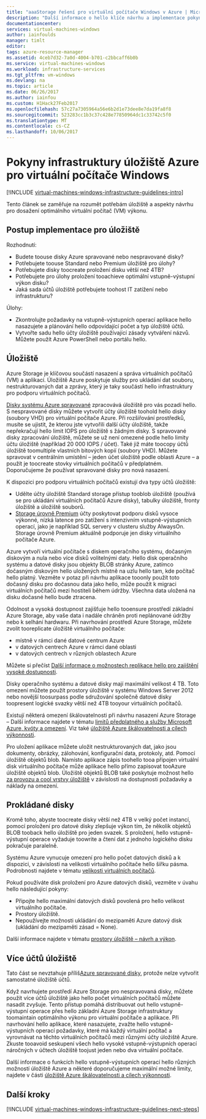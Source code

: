 ```yaml
---
title: "aaaStorage řešení pro virtuální počítače Windows v Azure | Microsoft Docs"
description: "Další informace o hello klíče návrhu a implementace pokyny pro nasazení řešení úložiště ve službách infrastruktury Azure."
documentationcenter: 
services: virtual-machines-windows
author: iainfoulds
manager: timlt
editor: 
tags: azure-resource-manager
ms.assetid: 4ceb7d32-7a0d-4004-b701-c2bbcaff6b0b
ms.service: virtual-machines-windows
ms.workload: infrastructure-services
ms.tgt_pltfrm: vm-windows
ms.devlang: na
ms.topic: article
ms.date: 06/26/2017
ms.author: iainfou
ms.custom: H1Hack27Feb2017
ms.openlocfilehash: 57c27a7305964a56e6b2d1e73dee8e7da19fa8f8
ms.sourcegitcommit: 523283cc1b3c37c428e77850964dc1c33742c5f0
ms.translationtype: MT
ms.contentlocale: cs-CZ
ms.lasthandoff: 10/06/2017
---
```

# <a name="azure-storage-infrastructure-guidelines-for-windows-vms"></a>Pokyny infrastruktury úložiště Azure pro virtuální počítače Windows

[!INCLUDE [virtual-machines-windows-infrastructure-guidelines-intro](../../../includes/virtual-machines-windows-infrastructure-guidelines-intro.md)]

Tento článek se zaměřuje na rozumět potřebám úložiště a aspekty návrhu pro dosažení optimálního virtuální počítač (VM) výkonu.

## <a name="implementation-guidelines-for-storage"></a>Postup implementace pro úložiště
Rozhodnutí:

* Budete toouse disky Azure spravované nebo nespravované disky?
* Potřebujete toouse Standard nebo Premium úložiště pro úlohy?
* Potřebujete disky toocreate proložení disku větší než 4TB?
* Potřebujete pro úlohy proložení tooachieve optimální vstupně-výstupní výkon disku?
* Jaká sada účtů úložiště potřebujete toohost IT zatížení nebo infrastrukturu?

Úlohy:

* Zkontrolujte požadavky na vstupně-výstupních operací aplikace hello nasazujete a plánování hello odpovídající počet a typ úložiště účtů.
* Vytvořte sadu hello účty úložiště používající zásady vytváření názvů. Můžete použít Azure PowerShell nebo portálu hello.

## <a name="storage"></a>Úložiště
Azure Storage je klíčovou součástí nasazení a správa virtuálních počítačů (VM) a aplikací. Úložiště Azure poskytuje služby pro ukládání dat souboru, nestrukturovaných dat a zprávy, který je taky součástí hello infrastruktury pro podporu virtuálních počítačů.

[Disky systému Azure spravované](../../storage/storage-managed-disks-overview.md) zpracovává úložiště pro vás pozadí hello. S nespravované disky můžete vytvořit účty úložiště toohold hello disky (soubory VHD) pro virtuální počítače Azure. Při rozšiřování prostředků, musíte se ujistit, že kterou jste vytvořili další účty úložiště, takže nepřekračují hello limit IOPS pro úložiště s žádným disky. S spravované disky zpracování úložiště, můžete se už není omezené podle hello limity účtu úložiště (například 20 000 IOPS / účet). Také již máte toocopy účtů úložiště toomultiple vlastních bitových kopií (soubory VHD). Můžete spravovat v centrálním umístění – jeden účet úložiště podle oblasti Azure – a použít je toocreate stovky virtuálních počítačů v předplatném. Doporučujeme že používat spravované disky pro nová nasazení.

K dispozici pro podporu virtuálních počítačů existují dva typy účtů úložiště:

* Udělte účty úložiště Standard storage přístup tooblob úložiště (používá se pro ukládání virtuálních počítačů Azure disky), tabulky úložiště, fronty úložiště a úložiště souborů.
* [Storage úrovně Premium](../../storage/storage-premium-storage.md) účty poskytovat podporu disků vysoce výkonné, nízká latence pro zatížení s intenzivním vstupně-výstupních operací, jako je například SQL servery v clusteru služby AlwaysOn. Storage úrovně Premium aktuálně podporuje jen disky virtuálního počítače Azure.

Azure vytvoří virtuální počítače s diskem operačního systému, dočasným diskovým a nula nebo více disků volitelnými daty. Hello disk operačního systému a datové disky jsou objekty BLOB stránky Azure, zatímco dočasným diskovým hello uložených místně na uzlu hello tam, kde počítač hello platný. Vezměte v potaz při návrhu aplikace tooonly použít toto dočasný disku pro dočasnou data jako hello, může použít k migraci virtuálních počítačů mezi hostiteli během údržby. Všechna data uložená na disku dočasné hello bude ztracena.

Odolnost a vysoká dostupnost zajišťuje hello tooensure prostředí základní Azure Storage, aby vaše data i nadále chráněn proti neplánované údržby nebo k selhání hardwaru. Při navrhování prostředí Azure Storage, můžete zvolit tooreplicate úložiště virtuálního počítače:

* místně v rámci dané datové centrum Azure
* v datových centrech Azure v rámci dané oblasti
* v datových centrech v různých oblastech Azure

Můžete si přečíst [Další informace o možnostech replikace hello pro zajištění vysoké dostupnosti](../../storage/storage-introduction.md#replication-for-durability-and-high-availability).

Disky operačního systému a datové disky mají maximální velikost 4 TB. Toto omezení můžete použít prostory úložiště v systému Windows Server 2012 nebo novější toosurpass podle sdružování společně datové disky toopresent logické svazky větší než 4TB tooyour virtuálních počítačů.

Existují některá omezení škálovatelnosti při návrhu nasazení Azure Storage – Další informace najdete v tématu [limitů předplatného a služby Microsoft Azure, kvóty a omezení](../../azure-subscription-service-limits.md#storage-limits). Viz také [úložiště Azure škálovatelnosti a cílech výkonnosti](../../storage/storage-scalability-targets.md).

Pro uložení aplikace můžete uložit nestrukturovaných dat, jako jsou dokumenty, obrázky, zálohování, konfigurační data, protokoly, atd. Pomocí úložiště objektů blob. Namísto aplikace zápis toohello tooa připojen virtuální disk virtuálního počítače může aplikace hello přímo zapisovat tooAzure úložiště objektů blob. Úložiště objektů BLOB také poskytuje možnost hello [za provozu a cool vrstvy úložiště](../../storage/storage-blob-storage-tiers.md) v závislosti na dostupnosti požadavky a náklady na omezení.

## <a name="striped-disks"></a>Prokládané disky
Kromě toho, abyste toocreate disky větší než 4TB v velký počet instancí, pomocí proložení pro datové disky zlepšuje výkon tím, že několik objektů BLOB tooback hello úložiště pro jeden svazek. S proložení, hello vstupně-výstupní operace vyžaduje toowrite a čtení dat z jednoho logického disku pokračuje paralelně.

Systému Azure vynucuje omezení pro hello počet datových disků a k dispozici, v závislosti na velikosti virtuálního počítače hello šířku pásma. Podrobnosti najdete v tématu [velikosti virtuálních počítačů](sizes.md).

Pokud používáte disk proložení pro Azure datových disků, vezměte v úvahu hello následující pokyny:

* Připojte hello maximální datových disků povolená pro hello velikost virtuálního počítače.
* Prostory úložiště.
* Nepoužívejte možnosti ukládání do mezipaměti Azure datový disk (ukládání do mezipaměti zásad = None).

Další informace najdete v tématu [prostory úložiště – návrh a výkon](http://social.technet.microsoft.com/wiki/contents/articles/15200.storage-spaces-designing-for-performance.aspx).

## <a name="multiple-storage-accounts"></a>Více účtů úložiště
Tato část se nevztahuje příliš[Azure spravované disky](../../storage/storage-managed-disks-overview.md?toc=%2fazure%2fvirtual-machines%2flinux%2ftoc.json), protože nelze vytvořit samostatné úložiště účtů. 

Když navrhujete prostředí Azure Storage pro nespravovaná disky, můžete použít více účtů úložiště jako hello počet virtuálních počítačů můžete nasadit zvyšuje. Tento přístup pomáhá distribuovat out hello vstupně-výstupní operace přes hello základní Azure Storage infrastruktury toomaintain optimálního výkonu pro virtuální počítače a aplikace. Při navrhování hello aplikace, které nasazujete, zvažte hello vstupně-výstupních operací požadavky, které má každý virtuální počítač a vyrovnávat na těchto virtuálních počítačů mezi různými účty úložiště Azure. Zkuste tooavoid seskupení všech hello vysoké vstupně-výstupních operací náročných v účtech úložiště toojust jeden nebo dva virtuální počítače.

Další informace o funkcích hello vstupně-výstupních operací hello různých možností úložiště Azure a některé doporučujeme maximální možné limity, najdete v části [úložiště Azure škálovatelnosti a cílech výkonnosti](../../storage/storage-scalability-targets.md).

## <a name="next-steps"></a>Další kroky
[!INCLUDE [virtual-machines-windows-infrastructure-guidelines-next-steps](../../../includes/virtual-machines-windows-infrastructure-guidelines-next-steps.md)]

